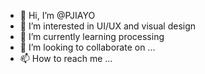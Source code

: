 - 👋 Hi, I’m @PJIAYO
- 👀 I’m interested in UI/UX and visual design
- 🌱 I’m currently learning processing
- 💞️ I’m looking to collaborate on ...
- 📫 How to reach me ...

<!---
PJIAYO/PJIAYO is a ✨ special ✨ repository because its `README.md` (this file) appears on your GitHub profile.
You can click the Preview link to take a look at your changes.
--->
